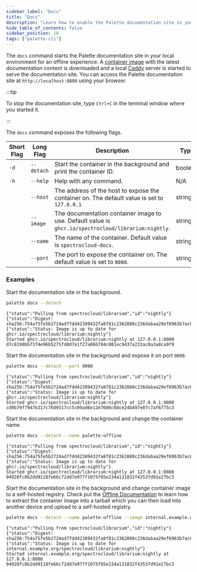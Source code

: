 ```yaml
---
sidebar_label: "Docs"
title: "Docs"
description: "Learn how to enable the Palette documentation site in your local environment for an offline experience."
hide_table_of_contents: false
sidebar_position: 10
tags: ["palette-cli"]
---
```


The `docs` command starts the Palette documentation site in your local environment for an offline experience. A
[container image](https://github.com/spectrocloud/librarium/pkgs/container/librarium) with the latest documentation
content is downloaded and a local [Caddy](https://caddyserver.com/) server is started to serve the documentation site.
You can access the Palette documentation site at `http://localhost:8080` using your browser.

:::tip

To stop the documentation site, type `Ctrl+C` in the terminal window where you started it.

:::

The `docs` command exposes the following flags.

| **Short Flag** | **Long Flag** | **Description**                                                                                      | **Type** |
| -------------- | ------------- | ---------------------------------------------------------------------------------------------------- | -------- |
| `-d`           | `--detach`    | Start the container in the background and print the container ID.                                    | boolean  |
| `-h`           | `--help`      | Help with any command.                                                                               | N/A      |
|                | `--host`      | The address of the host to expose the container on. The default value is set to `127.0.0.1`          | string   |
|                | `--image`     | The documentation container image to use. Default value is `ghcr.io/spectrocloud/librarium:nightly`. | string   |
|                | `--name`      | The name of the container. Default value is `spectrocloud-docs`.                                     | string   |
|                | `--port`      | The port to expose the container on. The default value is set to `8080`.                             | string   |

### Examples

Start the documentation site in the background.

```bash
palette docs --detach
```

```shell hideClipboard
{"status":"Pulling from spectrocloud/librarium","id":"nightly"}
{"status":"Digest: sha256:754a75fe5b2724ad7fdd42389432fa8f81c2362880c236dabaa29ef6963b7ac6"}
{"status":"Status: Image is up to date for ghcr.io/spectrocloud/librarium:nightly"}
Started ghcr.io/spectrocloud/librarium:nightly at 127.0.0.1:8080
d7c8190bb73f4e96b5275fd0d7e1f27a06b784c881ec9437a233ac0a3a8ca979
```

Start the documentation site in the background and expose it on port `9000`.

```bash
palette docs --detach --port 9000
```

```shell {4} hideClipboard
{"status":"Pulling from spectrocloud/librarium","id":"nightly"}
{"status":"Digest: sha256:754a75fe5b2724ad7fdd42389432fa8f81c2362880c236dabaa29ef6963b7ac6"}
{"status":"Status: Image is up to date for ghcr.io/spectrocloud/librarium:nightly"}
Started ghcr.io/spectrocloud/librarium:nightly at 127.0.0.1:9000
cd9b79f7947b317c76d9517cc5c09ad6e12e7606c08ce24b497e07c7af6775c3
```

Start the documentation site in the background and change the container name.

```bash
palette docs --detach --name palette-offline
```

```shell hideClipboard
{"status":"Pulling from spectrocloud/librarium","id":"nightly"}
{"status":"Digest: sha256:754a75fe5b2724ad7fdd42389432fa8f81c2362880c236dabaa29ef6963b7ac6"}
{"status":"Status: Image is up to date for ghcr.io/spectrocloud/librarium:nightly"}
Started ghcr.io/spectrocloud/librarium:nightly at 127.0.0.1:8080
94928fc8b2dd9118fe66c72dd7e977f1075f85e234a131832f43537d91e27bc3
```

Start the documentation site in the background and change container image to a self-hosted registry. Check put the
[Offline Documentation](../../../vertex/install-palette-vertex/airgap/offline-docs.md) to learn how to extract the
container image into a tarball which you can then load into another device and upload to a self-hosted registry.

```bash
palette docs --detach --name palette-offline --image internal.example.org/spectrocloud/librarium:nightly
```

```shell hideClipboard
{"status":"Pulling from spectrocloud/librarium","id":"nightly"}
{"status":"Digest: sha256:754a75fe5b2724ad7fdd42389432fa8f81c2362880c236dabaa29ef6963b7ac6"}
{"status":"Status: Image is up to date for internal.example.org/spectrocloud/librarium:nightly"}
Started internal.example.org/spectrocloud/librarium:nightly at 127.0.0.1:8080
94928fc8b2dd9118fe66c72dd7e977f1075f85e234a131832f43537d91e27bc3
```

